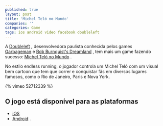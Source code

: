 ```yaml
---
published: true
layout: post
title: 'Michel Teló no Mundo'
companies: ''
categories: Game
tags: ios android video facebook doubleleft
---
```

A <a href="https://www.facebook.com/doubleleft" target="_blank">Doubleleft</a>
, desenvolvedora paulista conhecida pelos games <a href="http://doubleleft.com/garbageman/" target="_blank">Garbageman</a>
 e <a href="http://bbdreamland.com/" target="_blank">Bob Burnquist's Dreamland</a>
, tem mais um game fazendo sucesso: <a href="http://playmicheltelo.com/" target="_blank">Michel Teló no Mundo</a>
.




No estilo endless running, o jogador controla um Michel Teló com um visual bem cartoon que tem que correr e conquistar fãs em diversos lugares famosos, como o Rio de Janeiro, Paris e Nova York.

{% vimeo 52712339 %}
## O jogo está disponível para as plataformas
<ul>
	<li><a href="https://itunes.apple.com/app/michel-telo-no-mundo/id592034934?ls=1&amp;mt=8" target="_blank">iOS</a>
</li>
	<li><a href="https://play.google.com/store/apps/details?id=com.doubleleft.teloworld" target="_blank">Android</a>
.</li>
</ul>